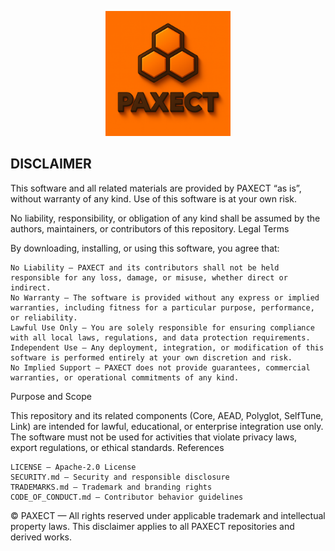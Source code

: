 <p align="center">
  <img src="ChatGPT%20Image%202%20okt%202025%2C%2022_33_51.png" alt="PAXECT logo" width="200"/>
</p>

## DISCLAIMER

This software and all related materials are provided by PAXECT “as is”, without warranty of any kind.
Use of this software is at your own risk.

No liability, responsibility, or obligation of any kind shall be assumed by the authors, maintainers, or contributors of this repository.
Legal Terms

By downloading, installing, or using this software, you agree that:

    No Liability — PAXECT and its contributors shall not be held responsible for any loss, damage, or misuse, whether direct or indirect.
    No Warranty — The software is provided without any express or implied warranties, including fitness for a particular purpose, performance, or reliability.
    Lawful Use Only — You are solely responsible for ensuring compliance with all local laws, regulations, and data protection requirements.
    Independent Use — Any deployment, integration, or modification of this software is performed entirely at your own discretion and risk.
    No Implied Support — PAXECT does not provide guarantees, commercial warranties, or operational commitments of any kind.

Purpose and Scope

This repository and its related components (Core, AEAD, Polyglot, SelfTune, Link) are intended for lawful, educational, or enterprise integration use only.
The software must not be used for activities that violate privacy laws, export regulations, or ethical standards.
References

    LICENSE — Apache-2.0 License
    SECURITY.md — Security and responsible disclosure
    TRADEMARKS.md — Trademark and branding rights
    CODE_OF_CONDUCT.md — Contributor behavior guidelines

© PAXECT — All rights reserved under applicable trademark and intellectual property laws.
This disclaimer applies to all PAXECT repositories and derived works.
